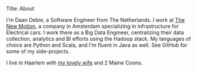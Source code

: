 Title: About

I'm Daan Debie, a Software Engineer from The Netherlands. I work at [The New Motion](http://www.thenewmotion.com), a company in Amsterdam specializing in infrastructure for Electrical cars. I work there as a Big Data Engineer, centralizing their data collection, analytics and BI efforts using the Hadoop stack. My languages of choice are Python and Scala, and I'm fluent in Java as well. See GitHub for some of my side-projects.

I live in Haarlem with [my lovely wife](http://allthingspretty.nl) and 2 Maine Coons.
